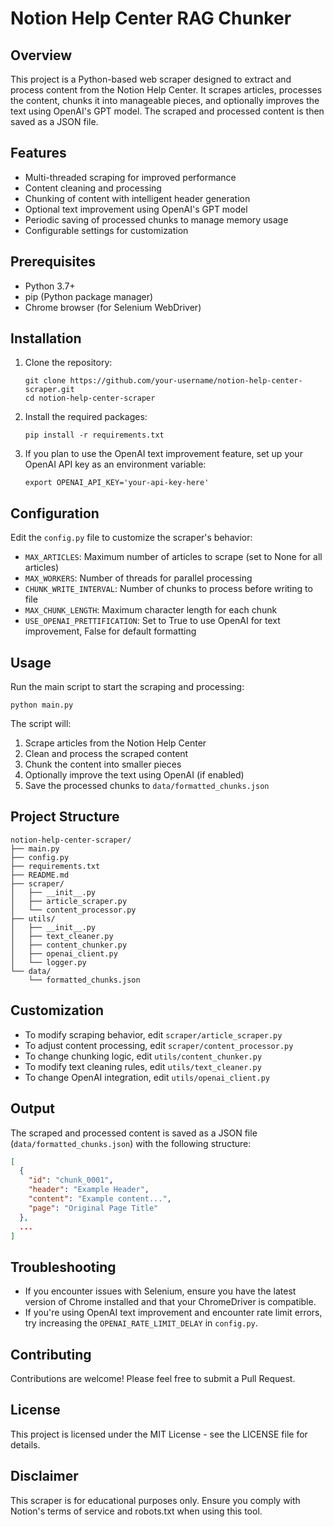 # Notion Help Center RAG Chunker

## Overview

This project is a Python-based web scraper designed to extract and process content from the Notion Help Center. It scrapes articles, processes the content, chunks it into manageable pieces, and optionally improves the text using OpenAI's GPT model. The scraped and processed content is then saved as a JSON file.

## Features

- Multi-threaded scraping for improved performance
- Content cleaning and processing
- Chunking of content with intelligent header generation
- Optional text improvement using OpenAI's GPT model
- Periodic saving of processed chunks to manage memory usage
- Configurable settings for customization

## Prerequisites

- Python 3.7+
- pip (Python package manager)
- Chrome browser (for Selenium WebDriver)

## Installation

1. Clone the repository:
   ```
   git clone https://github.com/your-username/notion-help-center-scraper.git
   cd notion-help-center-scraper
   ```

2. Install the required packages:
   ```
   pip install -r requirements.txt
   ```

3. If you plan to use the OpenAI text improvement feature, set up your OpenAI API key as an environment variable:
   ```
   export OPENAI_API_KEY='your-api-key-here'
   ```

## Configuration

Edit the `config.py` file to customize the scraper's behavior:

- `MAX_ARTICLES`: Maximum number of articles to scrape (set to None for all articles)
- `MAX_WORKERS`: Number of threads for parallel processing
- `CHUNK_WRITE_INTERVAL`: Number of chunks to process before writing to file
- `MAX_CHUNK_LENGTH`: Maximum character length for each chunk
- `USE_OPENAI_PRETTIFICATION`: Set to True to use OpenAI for text improvement, False for default formatting

## Usage

Run the main script to start the scraping and processing:

```
python main.py
```

The script will:
1. Scrape articles from the Notion Help Center
2. Clean and process the scraped content
3. Chunk the content into smaller pieces
4. Optionally improve the text using OpenAI (if enabled)
5. Save the processed chunks to `data/formatted_chunks.json`

## Project Structure

```
notion-help-center-scraper/
├── main.py
├── config.py
├── requirements.txt
├── README.md
├── scraper/
│   ├── __init__.py
│   ├── article_scraper.py
│   └── content_processor.py
├── utils/
│   ├── __init__.py
│   ├── text_cleaner.py
│   ├── content_chunker.py
│   ├── openai_client.py
│   └── logger.py
└── data/
    └── formatted_chunks.json
```

## Customization

- To modify scraping behavior, edit `scraper/article_scraper.py`
- To adjust content processing, edit `scraper/content_processor.py`
- To change chunking logic, edit `utils/content_chunker.py`
- To modify text cleaning rules, edit `utils/text_cleaner.py`
- To change OpenAI integration, edit `utils/openai_client.py`

## Output

The scraped and processed content is saved as a JSON file (`data/formatted_chunks.json`) with the following structure:

```json
[
  {
    "id": "chunk_0001",
    "header": "Example Header",
    "content": "Example content...",
    "page": "Original Page Title"
  },
  ...
]
```

## Troubleshooting

- If you encounter issues with Selenium, ensure you have the latest version of Chrome installed and that your ChromeDriver is compatible.
- If you're using OpenAI text improvement and encounter rate limit errors, try increasing the `OPENAI_RATE_LIMIT_DELAY` in `config.py`.

## Contributing

Contributions are welcome! Please feel free to submit a Pull Request.

## License

This project is licensed under the MIT License - see the LICENSE file for details.

## Disclaimer

This scraper is for educational purposes only. Ensure you comply with Notion's terms of service and robots.txt when using this tool.
